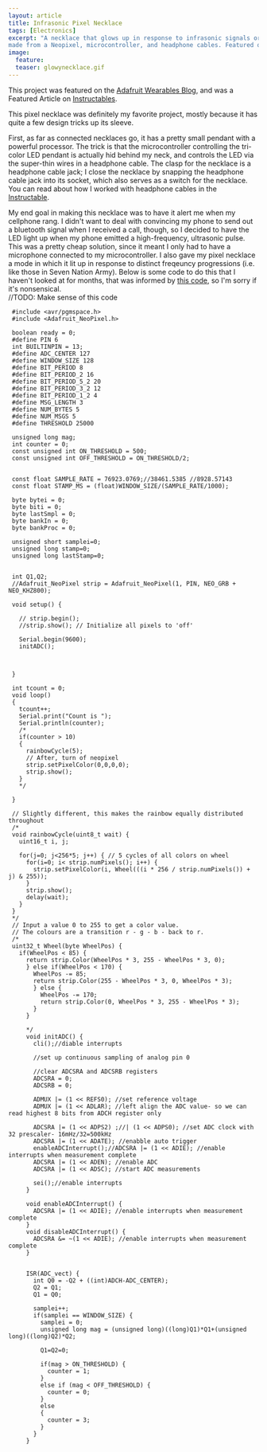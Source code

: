 ```yaml
---
layout: article
title: Infrasonic Pixel Necklace
tags: [Electronics]
excerpt: "A necklace that glows up in response to infrasonic signals or music,
made from a Neopixel, microcontroller, and headphone cables. Featured on Adafruit!"
image:
  feature:
  teaser: glowynecklace.gif
---
```


This project was featured on the [Adafruit Wearables Blog](http://www.adafruit.com/blog/2014/11/19/glowy-necklace-made-from-headphone-cable-wearablewednesday/), and was a Featured Article on [Instructables](ttp://www.instructables.com/id/Electronics-Necklace-from-Headphone-Cable/?embed=flash).

This pixel necklace was definitely my favorite project, mostly because it has quite a few design tricks up its sleeve.

 First, as far as connected necklaces go, it has a pretty small pendant with a powerful processor.  The trick is that the microcontroller controlling the tri-color LED pendant is actually hid behind my neck, and controls the LED via the super-thin wires in a headphone cable.  The clasp for the necklace is a headphone cable jack; I close the necklace by snapping the headphone cable jack into its socket, which also serves as a switch for the necklace.  You can read about how I worked with headphone cables in the [Instructable](ttp://www.instructables.com/id/Electronics-Necklace-from-Headphone-Cable/?embed=flash).  

 My end goal in making this necklace was to have it alert me when my cellphone rang.  I didn't want to deal with convincing my phone to send out a bluetooth signal when I received a call, though, so I decided to have the LED light up when my phone emitted a high-frequency, ultrasonic pulse.  This was a pretty cheap solution, since it meant I only had to have a microphone connected to my microcontroller.  I also gave my pixel necklace a mode in which it lit up in response to distinct freqeuncy progressions (i.e. like those in Seven Nation Army).  Below is some code to do this that I haven't looked at for months, that was informed by [this code](http://blog.theultimatelabs.com/2013/05/wirelessly-communicating-with-arduino.html), so I'm sorry if it's nonsensical.  
 //TODO: Make sense of this code



     #include <avr/pgmspace.h>
     #include <Adafruit_NeoPixel.h>

     boolean ready = 0;
     #define PIN 6
     int BUILTINPIN = 13;
     #define ADC_CENTER 127
     #define WINDOW_SIZE 128
     #define BIT_PERIOD 8
     #define BIT_PERIOD_2 16
     #define BIT_PERIOD_5_2 20
     #define BIT_PERIOD_3_2 12
     #define BIT_PERIOD_1_2 4
     #define MSG_LENGTH 3
     #define NUM_BYTES 5
     #define NUM_MSGS 5
     #define THRESHOLD 25000

     unsigned long mag;
     int counter = 0;
     const unsigned int ON_THRESHOLD = 500;
     const unsigned int OFF_THRESHOLD = ON_THRESHOLD/2;


     const float SAMPLE_RATE = 76923.0769;//38461.5385 //8928.57143
     const float STAMP_MS = (float)WINDOW_SIZE/(SAMPLE_RATE/1000);

     byte bytei = 0;
     byte biti = 0;
     byte lastSmpl = 0;
     byte bankIn = 0;
     byte bankProc = 0;

     unsigned short samplei=0;
     unsigned long stamp=0;
     unsigned long lastStamp=0;


     int Q1,Q2;
     //Adafruit_NeoPixel strip = Adafruit_NeoPixel(1, PIN, NEO_GRB + NEO_KHZ800);

     void setup() {

       // strip.begin();
       //strip.show(); // Initialize all pixels to 'off'

       Serial.begin(9600);
       initADC();



     }

     int tcount = 0;
     void loop()
     {
       tcount++;
       Serial.print("Count is ");
       Serial.println(counter);
       /*
       if(counter > 10)
       {
         rainbowCycle(5);
         // After, turn of neopixel
         strip.setPixelColor(0,0,0,0);
         strip.show();
       }
       */

     }

     // Slightly different, this makes the rainbow equally distributed throughout
     /*
     void rainbowCycle(uint8_t wait) {
       uint16_t i, j;

       for(j=0; j<256*5; j++) { // 5 cycles of all colors on wheel
         for(i=0; i< strip.numPixels(); i++) {
           strip.setPixelColor(i, Wheel(((i * 256 / strip.numPixels()) + j) & 255));
         }
         strip.show();
         delay(wait);
       }
     }
     */
     // Input a value 0 to 255 to get a color value.
     // The colours are a transition r - g - b - back to r.
     /*
     uint32_t Wheel(byte WheelPos) {
       if(WheelPos < 85) {
         return strip.Color(WheelPos * 3, 255 - WheelPos * 3, 0);
         } else if(WheelPos < 170) {
           WheelPos -= 85;
           return strip.Color(255 - WheelPos * 3, 0, WheelPos * 3);
           } else {
             WheelPos -= 170;
             return strip.Color(0, WheelPos * 3, 255 - WheelPos * 3);
           }
         }

         */
         void initADC() {
           cli();//diable interrupts

           //set up continuous sampling of analog pin 0

           //clear ADCSRA and ADCSRB registers
           ADCSRA = 0;
           ADCSRB = 0;

           ADMUX |= (1 << REFS0); //set reference voltage
           ADMUX |= (1 << ADLAR); //left align the ADC value- so we can read highest 8 bits from ADCH register only

           ADCSRA |= (1 << ADPS2) ;//| (1 << ADPS0); //set ADC clock with 32 prescaler- 16mHz/32=500kHz
           ADCSRA |= (1 << ADATE); //enabble auto trigger
           enableADCInterrupt();//ADCSRA |= (1 << ADIE); //enable interrupts when measurement complete
           ADCSRA |= (1 << ADEN); //enable ADC
           ADCSRA |= (1 << ADSC); //start ADC measurements

           sei();//enable interrupts
         }

         void enableADCInterrupt() {
           ADCSRA |= (1 << ADIE); //enable interrupts when measurement complete
         }
         void disableADCInterrupt() {
           ADCSRA &= ~(1 << ADIE); //enable interrupts when measurement complete
         }


         ISR(ADC_vect) {
           int Q0 = -Q2 + ((int)ADCH-ADC_CENTER);
           Q2 = Q1;
           Q1 = Q0;

           samplei++;
           if(samplei == WINDOW_SIZE) {
             samplei = 0;
             unsigned long mag = (unsigned long)((long)Q1)*Q1+(unsigned long)((long)Q2)*Q2;

             Q1=Q2=0;

             if(mag > ON_THRESHOLD) {
               counter = 1;
             }
             else if (mag < OFF_THRESHOLD) {
               counter = 0;
             }
             else
             {
               counter = 3;
             }
           }
         }
